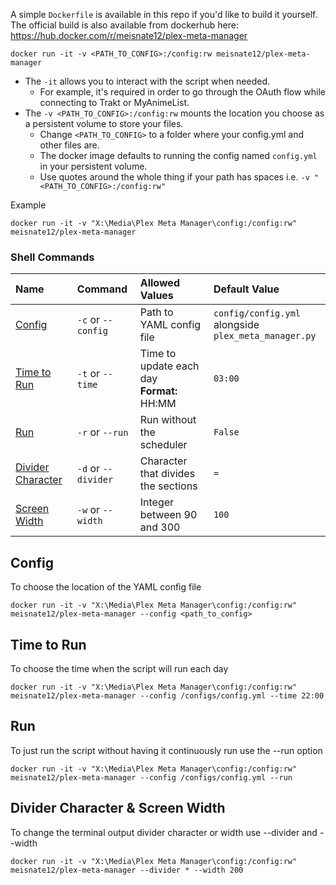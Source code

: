 A simple `Dockerfile` is available in this repo if you'd like to build it yourself. The official build is also available from dockerhub here: https://hub.docker.com/r/meisnate12/plex-meta-manager

```shell
docker run -it -v <PATH_TO_CONFIG>:/config:rw meisnate12/plex-meta-manager
```
* The `-it` allows you to interact with the script when needed. 
  * For example, it's required in order to go through the OAuth flow while connecting to Trakt or MyAnimeList.
* The `-v <PATH_TO_CONFIG>:/config:rw` mounts the location you choose as a persistent volume to store your files. 
  * Change `<PATH_TO_CONFIG>` to a folder where your config.yml and other files are. 
  * The docker image defaults to running the config named `config.yml` in your persistent volume.
  * Use quotes around the whole thing if your path has spaces i.e. `-v "<PATH_TO_CONFIG>:/config:rw"`

Example

```shell
docker run -it -v "X:\Media\Plex Meta Manager\config:/config:rw" meisnate12/plex-meta-manager
```


### Shell Commands

| Name | Command | Allowed Values | Default Value |
| :-- | :-- | :-- | :-- |
| [Config](#config) | `-c` or `--config` | Path to YAML config file | `config/config.yml` alongside<br>`plex_meta_manager.py` |
| [Time to Run](#time-to-run) | `-t` or `--time` | Time to update each day<br>**Format:** HH:MM | `03:00` |
| [Run](#run) | `-r` or `--run` | Run without the scheduler | `False` |
| [Divider Character](#divider-character--screen-width) | `-d` or `--divider` | Character that divides the sections | `=` |
| [Screen Width](#divider-character--screen-width) | `-w` or `--width` | Integer between 90 and 300 | `100` |

## Config
To choose the location of the YAML config file

```shell
docker run -it -v "X:\Media\Plex Meta Manager\config:/config:rw" meisnate12/plex-meta-manager --config <path_to_config>
```

## Time to Run
To choose the time when the script will run each day

```shell
docker run -it -v "X:\Media\Plex Meta Manager\config:/config:rw" meisnate12/plex-meta-manager --config /configs/config.yml --time 22:00
```

## Run
To just run the script without having it continuously run use the --run option

```shell
docker run -it -v "X:\Media\Plex Meta Manager\config:/config:rw" meisnate12/plex-meta-manager --config /configs/config.yml --run
```
## Divider Character & Screen Width
To change the terminal output divider character or width use --divider and --width

```shell
docker run -it -v "X:\Media\Plex Meta Manager\config:/config:rw" meisnate12/plex-meta-manager --divider * --width 200
```
